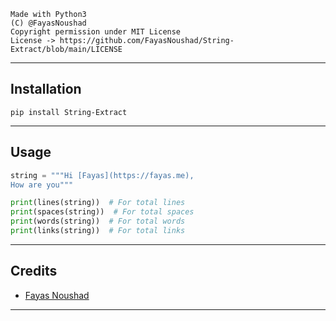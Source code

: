 ```
Made with Python3
(C) @FayasNoushad
Copyright permission under MIT License
License -> https://github.com/FayasNoushad/String-Extract/blob/main/LICENSE
```

---

## Installation

```
pip install String-Extract
```

---

## Usage

```py
string = """Hi [Fayas](https://fayas.me),
How are you"""

print(lines(string))  # For total lines
print(spaces(string))  # For total spaces
print(words(string))  # For total words
print(links(string))  # For total links
```

---

## Credits

- [Fayas Noushad](https://github.com/FayasNoushad)

---

